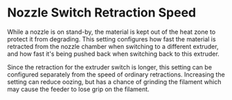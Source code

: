 Nozzle Switch Retraction Speed
====
While a nozzle is on stand-by, the material is kept out of the heat zone to protect it from degrading. This setting configures how fast the material is retracted from the nozzle chamber when switching to a different extruder, and how fast it's being pushed back when switching back to this extruder.

Since the retraction for the extruder switch is longer, this setting can be configured separately from the speed of ordinary retractions. Increasing the setting can reduce oozing, but has a chance of grinding the filament which may cause the feeder to lose grip on the filament.